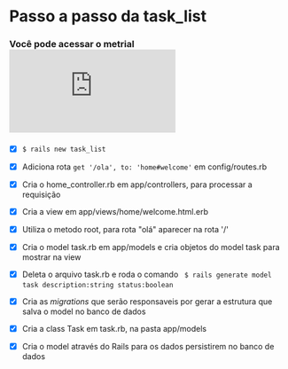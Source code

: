 # Passo a passo da task_list

### Você pode acessar o metrial ![aqui](https://github.com/COAB1/CampusCode_Rails/blob/master/TreinaDev_Rails.pdf)

- [x] ``` $ rails new task_list ```

- [x] Adiciona rota ``` get '/ola', to: 'home#welcome' ``` em config/routes.rb

- [x] Cria o home_controller.rb​ em app/controllers, para processar a requisição 

- [x] Cria a view em app/views/home/welcome.html.erb

- [x] Utiliza o metodo root, para rota "olá" aparecer na rota '/'

- [x] Cria o model task.rb em app/models e cria objetos do model task para mostrar na view

- [x] Deleta o arquivo task.rb e roda o comando ``` $ rails generate model task description:string status:boolean```

- [x] Cria as _migrations_ que serão responsaveis por gerar a estrutura que salva o model no banco de dados

- [x] Cria a class Task em task.rb, na pasta app/models

- [x] Cria o model através do Rails para os dados persistirem no banco de dados